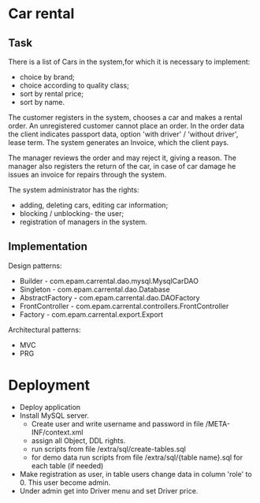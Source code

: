 # Car rental

## Task

There is a list of Cars in the system,for which it is necessary to implement:

- choice by brand;
- choice according to quality class;
- sort by rental price;
- sort by name.

The customer registers in the system, chooses a car and makes a rental order. An unregistered customer cannot place an
order. In the order data the client indicates passport data, option 'with driver' / 'without driver', lease term. The
system generates an Invoice, which the client pays.

The manager reviews the order and may reject it, giving a reason. The manager also registers the return of the car, in
case of car damage he issues an invoice for repairs through the system.

The system administrator has the rights:

- adding, deleting cars, editing car information;
- blocking / unblocking- the user;
- registration of managers in the system.

## Implementation

Design patterns:

- Builder - com.epam.carrental.dao.mysql.MysqlCarDAO
- Singleton - com.epam.carrental.dao.Database
- AbstractFactory - com.epam.carrental.dao.DAOFactory
- FrontController - com.epam.carrental.controllers.FrontController
- Factory - com.epam.carrental.export.Export

Architectural patterns:

- MVC
- PRG

# Deployment

- Deploy application
- Install MySQL server.
    - Create user and write username and password in file /META-INF/context.xml
    - assign all Object, DDL rights.
    - run scripts from file /extra/sql/create-tables.sql
    - for demo data run scripts from file /extra/sql/{table name}.sql for each table (if needed)
- Make registration as user, in table users change data in column 'role' to 0. This user become admin.
- Under admin get into Driver menu and set Driver price.
